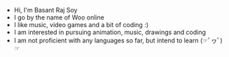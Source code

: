 - Hi, I'm Basant Raj Soy
- I go by the name of Woo online
- I like music, video games and a bit of coding :)
- I am interested in pursuing animation, music, drawings and coding
- I am not proficient with any languages so far, but intend to learn (☞ﾟヮﾟ)☞
